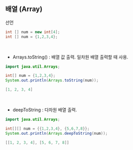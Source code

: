 ## 배열 (Array)

선언
```java
int [] num = new int[4];
int [] num = {1,2,3,4};
```
<br>

* Arrays.toString() : 배열 값 출력. 일차원 배열 출력할 때 사용.
```java
import java.util.Arrays;

int[] num = {1,2,3,4};
System.out.println(Arrays.toString(num));

[1, 2, 3, 4]
```
<br>

* deepToString : 다차원 배열 출력.
```java
import java.util.Arrays;

int[][] num = {{1,2,3,4}, {5,6,7,8}};
System.out.println(Arrays.deepToString(num));

[[1, 2, 3, 4], [5, 6, 7, 8]]
```
